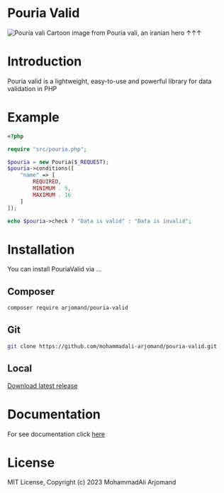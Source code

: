 # Pouria Valid
![Pouria vali](https://s29.picofile.com/file/8466457818/poura_valid.jpg)
Cartoon image from Pouria vali, an iranian hero &uarr;&uarr;&uarr;

# Introduction
Pouria valid is a lightweight, easy-to-use and powerful library for data validation in PHP

# Example
```php
<?php

require "src/pouria.php";

$pouria = new Pouria($_REQUEST);
$pouria->conditions([
    "name" => [
        REQUIRED,
        MINIMUM . 5,
        MAXIMUM . 16
    ]
]);

echo $pouria->check ? "Data is valid" : "Data is invalid";
```

# Installation
You can install PouriaValid via ...
## Composer
```bash
composer require arjomand/pouria-valid
```
## Git
```bash
git clone https://github.com/mohammadali-arjomand/pouria-valid.git
```
## Local
[Download latest release](https://github.com/mohammadali-arjomand/pouria-valid/archive/refs/tags/v1.2.1.zip)

# Documentation
For see documentation click [here](https://github.com/mohammadali-arjomand/pouria-valid/wiki)

# License
MIT License, Copyright (c) 2023 MohammadAli Arjomand
